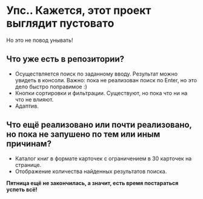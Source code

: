 # Упс.. Кажется, этот проект выглядит пустовато

Но это не повод унывать!

## Что уже есть в репозитории?

* Осуществляется поиск по заданному вводу. Результат можно увидеть в консоли. Важно: пока не реализован поиск по Enter, но это дело быстро поправимое :)
* Кнопки сортировки и фильтрации. Существуют, но пока что ни на что не влияют.
* Адаптив.

## Что ещё реализовано или почти реализовано, но пока не запушено по тем или иным причинам?

* Каталог книг в формате карточек с ограничением в 30 карточек на странице.
* Отображение количества найденных результатов поиска.

**Пятница ещё не закончилась, а значит, есть время постараться успеть всё!**
